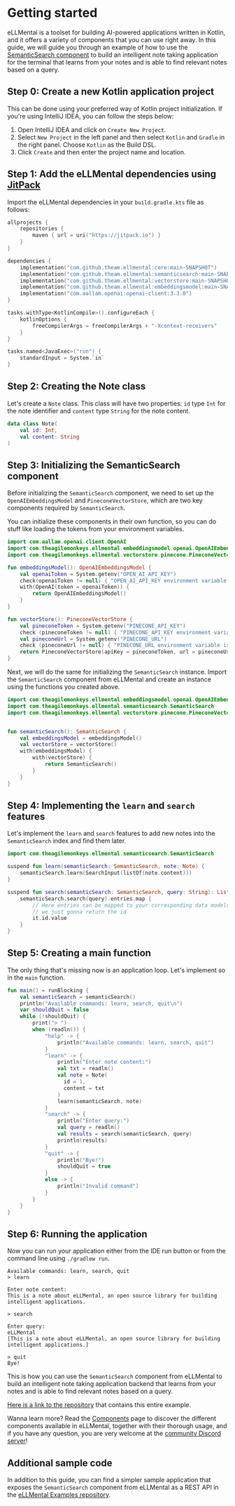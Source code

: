 # Getting started

eLLMental is a toolset for building AI-powered applications written in Kotlin, and it offers a variety of components
that you can use right away. In this guide, we will guide you through an example of how to use
the [SemanticSearch component](/api_docs/ellmental/com.theagilemonkeys.ellmental.semanticsearch/) to build an
intelligent note taking application for the terminal that learns from your notes and is able to find
relevant notes based on a query.

## Step 0: Create a new Kotlin application project

This can be done using your preferred way of Kotlin project initialization. If you're using IntelliJ IDEA,
you can follow the steps below:

1. Open IntelliJ IDEA and click on `Create New Project`.
2. Select `New Project` in the left panel and then select `Kotlin` and `Gradle` in the right panel. Choose `Kotlin` as
   the Build DSL.
3. Click `Create` and then enter the project name and location.

## Step 1: Add the eLLMental dependencies using [JitPack](https://jitpack.io)

Import the eLLMental dependencies in your `build.gradle.kts` file as follows:

```kotlin
allprojects {
    repositories {
        maven { url = uri("https://jitpack.io") }
    }
}

dependencies {
    implementation("com.github.theam.ellmental:core:main-SNAPSHOT")
    implementation("com.github.theam.ellmental:semanticsearch:main-SNAPSHOT")
    implementation("com.github.theam.ellmental:vectorstore:main-SNAPSHOT")
    implementation("com.github.theam.ellmental:embeddingsmodel:main-SNAPSHOT")
    implementation("com.aallam.openai:openai-client:3.3.0")
}

tasks.withType<KotlinCompile>().configureEach {
    kotlinOptions {
        freeCompilerArgs = freeCompilerArgs + "-Xcontext-receivers"
    }
}

tasks.named<JavaExec>("run") {
    standardInput = System.`in`
}
```

## Step 2: Creating the Note class

Let's create a `Note` class. This class will have two
properties: `id` type `Int` for the note identifier and `content` type `String` for the note content.

```kotlin
data class Note(
    val id: Int,
    val content: String
)
```

## Step 3: Initializing the SemanticSearch component

Before initializing the `SemanticSearch` component, we need to set up the `OpenAIEmbeddingsModel`
and `PineconeVectorStore`, which are two key components required by `SemanticSearch`.

You can initialize these components in their own function, so you can do stuff like loading the
tokens from your environment variables.

```kotlin
import com.aallam.openai.client.OpenAI
import com.theagilemonkeys.ellmental.embeddingsmodel.openai.OpenAIEmbeddingsModel
import com.theagilemonkeys.ellmental.vectorstore.pinecone.PineconeVectorStore

fun embeddingsModel(): OpenAIEmbeddingsModel {
    val openaiToken = System.getenv("OPEN_AI_API_KEY")
    check(openaiToken != null) { "OPEN_AI_API_KEY environment variable is not set" }
    with(OpenAI(token = openaiToken)) {
        return OpenAIEmbeddingsModel()
    }
}

fun vectorStore(): PineconeVectorStore {
    val pineconeToken = System.getenv("PINECONE_API_KEY")
    check (pineconeToken != null) { "PINECONE_API_KEY environment variable is not set" }
    val pineconeUrl = System.getenv("PINECONE_URL")
    check (pineconeUrl != null) { "PINECONE_URL environment variable is not set" }
    return PineconeVectorStore(apiKey = pineconeToken, url = pineconeUrl)
}
```

Next, we will do the same for initializing the `SemanticSearch` instance. Import the `SemanticSearch` component
from eLLMental and create an instance using the functions you created above.

```kotlin
import com.theagilemonkeys.ellmental.embeddingsmodel.openai.OpenAIEmbeddingsModel
import com.theagilemonkeys.ellmental.semanticsearch.SemanticSearch
import com.theagilemonkeys.ellmental.vectorstore.pinecone.PineconeVectorStore


fun semanticSearch(): SemanticSearch {
    val embeddingsModel = embeddingsModel()
    val vectorStore = vectorStore()
    with(embeddingsModel) {
        with(vectorStore) {
            return SemanticSearch()
        }
    }
}
```

## Step 4: Implementing the `learn` and `search` features

Let's implement the `learn` and `search` features to add new notes into the `SemanticSearch` index and find them
later.

```kotlin
import com.theagilemonkeys.ellmental.semanticsearch.SemanticSearch

suspend fun learn(semanticSearch: SemanticSearch, note: Note) {
    semanticSearch.learn(SearchInput(listOf(note.content)))
}

suspend fun search(semanticSearch: SemanticSearch, query: String): List<String> {
    semanticSearch.search(query).entries.map {
        // Here entries can be mapped to your corresponding data models based on the returned `SemanticEntry` object
        // we just gonna return the id
        it.id.value
    }
}
```

## Step 5: Creating a main function

The only thing that's missing now is an application loop. Let's implement so in the `main` function.

```kotlin
fun main() = runBlocking {
    val semanticSearch = semanticSearch()
    println("Available commands: learn, search, quit\n")
    var shouldQuit = false
    while (!shouldQuit) {
        print("> ")
        when (readln()) {
            "help" -> {
                println("Available commands: learn, search, quit")
            }
            "learn" -> {
                println("Enter note content:")
                val txt = readln()
                val note = Note(
                  id = 1,
                  content = txt
                )
                learn(semanticSearch, note)
            }
            "search" -> {
                println("Enter query:")
                val query = readln()
                val results = search(semanticSearch, query)
                println(results)
            }
            "quit" -> {
                println("Bye!")
                shouldQuit = true
            }
            else -> {
                println("Invalid command")
            }
        }
    }
}
```

## Step 6: Running the application

Now you can run your application either from the IDE run button or from the command line using `./gradlew run`.

```text
Available commands: learn, search, quit
> learn

Enter note content:
This is a note about eLLMental, an open source library for building intelligent applications.

> search

Enter query:
eLLMental
[This is a note about eLLMental, an open source library for building intelligent applications.]

> quit
Bye!
```

This is how you can use the `SemanticSearch` component from eLLMental to build an intelligent note taking application
backend that learns from your notes and is able to find relevant notes based on a query.

[Here is a link to the repository](https://github.com/theam/ellmental-cli-notes-example) that contains this entire example.

Wanna learn more? Read the [Components](./Components.mdx)
page to discover the different components available in eLLMental, together with their thorough usage, and if you have
any question,
you are very welcome at the [community Discord server](https://discord.gg/34cBbvjjAx)!

## Additional sample code

In addition to this guide, you can find a simpler sample application that exposes the `SemanticSearch` component from
eLLMental as a REST API in
the [eLLMental Examples repository](https://github.com/theam/eLLMental/tree/main/examples/semanticsearchservicedemo).
